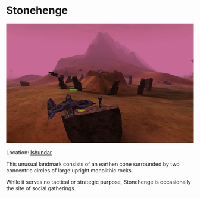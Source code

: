 # Stonehenge

![](../images/Stonehenge.jpg "Stonehenge.jpg")

Location: [Ishundar](Ishundar.md)

This unusual landmark consists of an earthen cone surrounded by two concentric
circles of large upright monolithic rocks.

While it serves no tactical or strategic purpose, Stonehenge is occasionally the
site of social gatherings.
